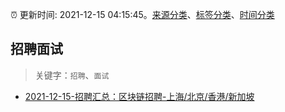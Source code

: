 :alarm_clock: 更新时间: 2021-12-15 04:15:45。[来源分类](../README.md)、[标签分类](../TAGS.md)、[时间分类](../TIMELINE.md)

## 招聘面试


> 关键字：`招聘`、`面试`



- [2021-12-15-招聘汇总：区块链招聘-上海/北京/香港/新加坡](https://www.v2ex.com/t/822315) 